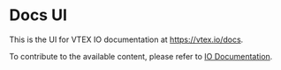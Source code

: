 # Docs UI

This is the UI for VTEX IO documentation at https://vtex.io/docs.

To contribute to the available content, please refer to [IO Documentation](https://github.com/vtex-apps/io-documentation).
